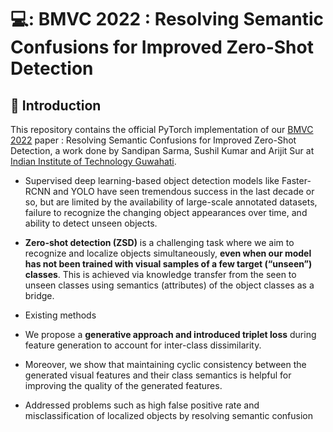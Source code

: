 # 💻: BMVC 2022 : Resolving Semantic Confusions for Improved Zero-Shot Detection

##  :scroll: Introduction
This repository contains the official PyTorch implementation of our [BMVC 2022](www.bmvc2022.org) paper : Resolving Semantic Confusions for Improved Zero-Shot Detection, a work done by Sandipan Sarma, Sushil Kumar and Arijit Sur at [Indian Institute of Technology Guwahati](https://www.iitg.ac.in/cse/). 


- Supervised deep learning-based object detection models like Faster-RCNN and YOLO have seen tremendous success in the last decade or so, but are limited by the availability of large-scale annotated datasets, failure to recognize the changing object appearances over time, and ability to detect unseen objects.

- **Zero-shot detection (ZSD)** is a challenging task where we aim to recognize and localize objects simultaneously, **even when our model has not been trained with visual samples of a few target (“unseen”) classes**. This is achieved via knowledge transfer from the seen to unseen classes using semantics (attributes) of the object classes as a bridge.

- Existing methods 

- We propose a **generative approach and introduced triplet loss** during feature generation to account for inter-class dissimilarity.

- Moreover, we show that maintaining cyclic consistency between the generated visual features and their class semantics is helpful for improving the quality of the generated features.

- Addressed problems such as high false positive rate and misclassification of localized objects by resolving semantic confusion



